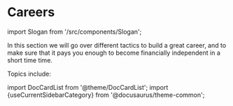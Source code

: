 # Careers

import Slogan from '/src/components/Slogan';

In this section we will go over different tactics to build a great career, and to make sure that it pays you enough to become financially independent in a short time time.

Topics include:

import DocCardList from '@theme/DocCardList';
import {useCurrentSidebarCategory} from '@docusaurus/theme-common';

<DocCardList items={useCurrentSidebarCategory().items}/>

<Slogan/>